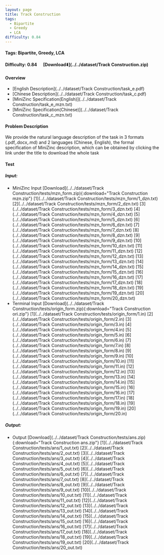 ```yaml
---
layout: page
title: Track Construction
tags:
  - Bipartite
  - Greedy
  - LCA
difficulty: 0.84
---
```


#### Tags: Bipartite, Greedy, LCA
#### Difficulty: 0.84 &nbsp;&nbsp;&nbsp;&nbsp; [Download⬇️](../../dataset/Track Construction.zip)
#### Overview
- [English Description](../../dataset/Track Construction/task_e.pdf)
- [Chinese Description](../../dataset/Track Construction/task_c.pdf)
- [MiniZinc Specification(English)](../../dataset/Track Construction/task_e_mzn.txt)
- [MiniZinc Specification(Chinese)](../../dataset/Track Construction/task_c_mzn.txt)

#### Problem Description
We provide the natural language description of the task in 3 formats (.pdf,.docx,.md) and 2 languages (Chinese, English), the formal specification of MiniZinc description, which can be obtained by clicking the link under the title to download the whole task
#### Test
##### Input:
- MiniZinc Input [Download](../../dataset/Track Construction/tests/mzn_form.zip){:download="Track Construction mzn.zip"} [1](../../dataset/Track Construction/tests/mzn_form/1_dzn.txt) [2](../../dataset/Track Construction/tests/mzn_form/2_dzn.txt) [3](../../dataset/Track Construction/tests/mzn_form/3_dzn.txt) [4](../../dataset/Track Construction/tests/mzn_form/4_dzn.txt) [5](../../dataset/Track Construction/tests/mzn_form/5_dzn.txt) [6](../../dataset/Track Construction/tests/mzn_form/6_dzn.txt) [7](../../dataset/Track Construction/tests/mzn_form/7_dzn.txt) [8](../../dataset/Track Construction/tests/mzn_form/8_dzn.txt) [9](../../dataset/Track Construction/tests/mzn_form/9_dzn.txt) [10](../../dataset/Track Construction/tests/mzn_form/10_dzn.txt) [11](../../dataset/Track Construction/tests/mzn_form/11_dzn.txt) [12](../../dataset/Track Construction/tests/mzn_form/12_dzn.txt) [13](../../dataset/Track Construction/tests/mzn_form/13_dzn.txt) [14](../../dataset/Track Construction/tests/mzn_form/14_dzn.txt) [15](../../dataset/Track Construction/tests/mzn_form/15_dzn.txt) [16](../../dataset/Track Construction/tests/mzn_form/16_dzn.txt) [17](../../dataset/Track Construction/tests/mzn_form/17_dzn.txt) [18](../../dataset/Track Construction/tests/mzn_form/18_dzn.txt) [19](../../dataset/Track Construction/tests/mzn_form/19_dzn.txt) [20](../../dataset/Track Construction/tests/mzn_form/20_dzn.txt) 
- Terminal Input [Download](../../dataset/Track Construction/tests/origin_form.zip){:download="Track Construction ori.zip"} [1](../../dataset/Track Construction/tests/origin_form/1.in) [2](../../dataset/Track Construction/tests/origin_form/2.in) [3](../../dataset/Track Construction/tests/origin_form/3.in) [4](../../dataset/Track Construction/tests/origin_form/4.in) [5](../../dataset/Track Construction/tests/origin_form/5.in) [6](../../dataset/Track Construction/tests/origin_form/6.in) [7](../../dataset/Track Construction/tests/origin_form/7.in) [8](../../dataset/Track Construction/tests/origin_form/8.in) [9](../../dataset/Track Construction/tests/origin_form/9.in) [10](../../dataset/Track Construction/tests/origin_form/10.in) [11](../../dataset/Track Construction/tests/origin_form/11.in) [12](../../dataset/Track Construction/tests/origin_form/12.in) [13](../../dataset/Track Construction/tests/origin_form/13.in) [14](../../dataset/Track Construction/tests/origin_form/14.in) [15](../../dataset/Track Construction/tests/origin_form/15.in) [16](../../dataset/Track Construction/tests/origin_form/16.in) [17](../../dataset/Track Construction/tests/origin_form/17.in) [18](../../dataset/Track Construction/tests/origin_form/18.in) [19](../../dataset/Track Construction/tests/origin_form/19.in) [20](../../dataset/Track Construction/tests/origin_form/20.in) 

##### Output:
- Output [Download](../../dataset/Track Construction/tests/ans.zip){:download="Track Construction ans.zip"} [1](../../dataset/Track Construction/tests/ans/1_out.txt) [2](../../dataset/Track Construction/tests/ans/2_out.txt) [3](../../dataset/Track Construction/tests/ans/3_out.txt) [4](../../dataset/Track Construction/tests/ans/4_out.txt) [5](../../dataset/Track Construction/tests/ans/5_out.txt) [6](../../dataset/Track Construction/tests/ans/6_out.txt) [7](../../dataset/Track Construction/tests/ans/7_out.txt) [8](../../dataset/Track Construction/tests/ans/8_out.txt) [9](../../dataset/Track Construction/tests/ans/9_out.txt) [10](../../dataset/Track Construction/tests/ans/10_out.txt) [11](../../dataset/Track Construction/tests/ans/11_out.txt) [12](../../dataset/Track Construction/tests/ans/12_out.txt) [13](../../dataset/Track Construction/tests/ans/13_out.txt) [14](../../dataset/Track Construction/tests/ans/14_out.txt) [15](../../dataset/Track Construction/tests/ans/15_out.txt) [16](../../dataset/Track Construction/tests/ans/16_out.txt) [17](../../dataset/Track Construction/tests/ans/17_out.txt) [18](../../dataset/Track Construction/tests/ans/18_out.txt) [19](../../dataset/Track Construction/tests/ans/19_out.txt) [20](../../dataset/Track Construction/tests/ans/20_out.txt) 


